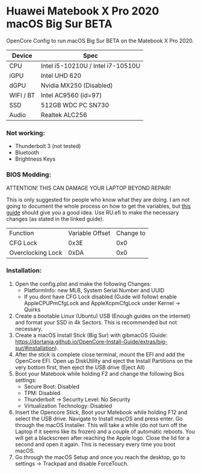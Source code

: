 # **Huawei Matebook X Pro 2020 macOS Big Sur BETA**

OpenCore Config to run macOS Big Sur BETA on the Matebook X Pro 2020.

| Device | Spec |
| --- | --- |
| CPU | Intel i5-10210U / Intel i7-10510U |
| iGPU | Intel UHD 620 |
| dGPU | Nvidia MX250 (Disabled) |
| WIFI / BT | Intel AC9560 (id=97) |
| SSD | 512GB WDC PC SN730 |
| Audio | Realtek ALC256 |

### Not working:

*   Thunderbolt 3 (not tested)
*   Bluetooth
*   Brightness Keys

### BIOS Modding:

ATTENTION! THIS CAN DAMAGE YOUR LAPTOP BEYOND REPAIR! 

This is only suggested for people who know what they are doing. I am not going to document the whole process on how to get the variables, but [this guide](https://www.reddit.com/r/MatebookXPro/comments/iih4q9/undervolting_on_all_huawei_devices_even_matebook/) should give you a good idea. Use RU.efi to make the necessary changes (as stated in the linked guide).

<table><tbody><tr><td>Function</td><td>Variable Offset</td><td>Change to</td></tr><tr><td>CFG Lock</td><td>0x3E</td><td>0x0</td></tr><tr><td>Overclocking Lock</td><td>0xDA</td><td>0x0</td></tr></tbody></table>

### Installation:

1.  Open the config.plist and make the following Changes:
    *   PlatformInfo: new MLB, System Serial Number and UUID
    *   If you dont have CFG Lock disabled (Guide will follow) enable AppleCPUPmCfgLock and AppleXcpmCfgLock under Kernel -> Quirks
2.  Create a bootable Linux (Ubuntu) USB (Enough guides on the internet) and format your SSD in 4k Sectors. This is recommended but not necessary.
3.  Create a macOS Install Stick (Big Sur) with gibmacOS (Guide: https://dortania.github.io/OpenCore-Install-Guide/extras/big-sur/#installation).
4.  After the stick is complete close terminal, mount the EFI and add the OpenCore EFI. Open up DiskUtility and eject the Install Partitions on the very bottom first, then eject the USB drive (Eject All)
5.  Boot your Matebook while holding F2 and change the following Bios settings:
    *   Secure Boot: Disabled
    *   TPM: Disabled
    *   Thunderbolt -> Security Level: No Security
    *   Virtualization Technology: Disabled
6.  Insert the Opencore Stick, Boot your Matebook while holding F12 and select the USB drive. Navigate to Install macOS and press enter. Go through the macOS Installer. This will take a while (do not turn off the Laptop if it seems like its frozen) and a couple of automatic reboots. You will get a blackscreen after reaching the Apple logo. Close the lid for a second and open it again. This is necessary every time you boot macOS.
7.  Go through the macOS Setup and once you reach the desktop, go to settings -> Trackpad and disable ForceTouch.
